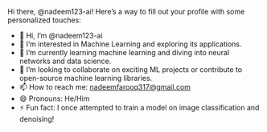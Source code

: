Hi there, @nadeem123-ai! Here’s a way to fill out your profile with some personalized touches:

- 👋 Hi, I’m @nadeem123-ai
- 👀 I’m interested in Machine Learning and exploring its applications.
- 🌱 I’m currently learning machine learning and diving into neural networks and data science.
- 💞️ I’m looking to collaborate on exciting ML projects or contribute to open-source machine learning libraries.
- 📫 How to reach me: nadeemfarooq317@gmail.com
- 😄 Pronouns: He/Him
- ⚡ Fun fact: I once attempted to train a model on image classification and denoising! 
<!---
nadeem123-ai/nadeem123-ai is a ✨ special ✨ repository because its `README.md` (this file) appears on your GitHub profile.
You can click the Preview link to take a look at your changes.
--->
